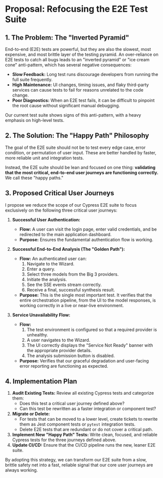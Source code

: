 # Proposal: Refocusing the E2E Test Suite

## 1. The Problem: The "Inverted Pyramid"

End-to-end (E2E) tests are powerful, but they are also the slowest, most expensive, and most brittle layer of the testing pyramid. An over-reliance on E2E tests to catch all bugs leads to an "inverted pyramid" or "ice cream cone" anti-pattern, which has several negative consequences:

*   **Slow Feedback:** Long test runs discourage developers from running the full suite frequently.
*   **High Maintenance:** UI changes, timing issues, and flaky third-party services can cause tests to fail for reasons unrelated to the code change.
*   **Poor Diagnostics:** When an E2E test fails, it can be difficult to pinpoint the root cause without significant manual debugging.

Our current test suite shows signs of this anti-pattern, with a heavy emphasis on high-level tests.

## 2. The Solution: The "Happy Path" Philosophy

The goal of the E2E suite should not be to test every edge case, error condition, or permutation of user input. These are better handled by faster, more reliable unit and integration tests.

Instead, the E2E suite should be lean and focused on one thing: **validating that the most critical, end-to-end user journeys are functioning correctly.** We call these "happy paths."

## 3. Proposed Critical User Journeys

I propose we reduce the scope of our Cypress E2E suite to focus exclusively on the following three critical user journeys:

1.  **Successful User Authentication:**
    *   **Flow:** A user can visit the login page, enter valid credentials, and be redirected to the main application dashboard.
    *   **Purpose:** Ensures the fundamental authentication flow is working.

2.  **Successful End-to-End Analysis (The "Golden Path"):**
    *   **Flow:** An authenticated user can:
        1.  Navigate to the Wizard.
        2.  Enter a query.
        3.  Select three models from the Big 3 providers.
        4.  Initiate the analysis.
        5.  See the SSE events stream correctly.
        6.  Receive a final, successful synthesis result.
    *   **Purpose:** This is the single most important test. It verifies that the entire orchestration pipeline, from the UI to the model responses, is working correctly in a live or near-live environment.

3.  **Service Unavailability Flow:**
    *   **Flow:**
        1.  The test environment is configured so that a required provider is unhealthy.
        2.  A user navigates to the Wizard.
        3.  The UI correctly displays the "Service Not Ready" banner with the appropriate provider details.
        4.  The analysis submission button is disabled.
    *   **Purpose:** Verifies that our graceful degradation and user-facing error reporting are functioning as expected.

## 4. Implementation Plan

1.  **Audit Existing Tests:** Review all existing Cypress tests and categorize them:
    *   Does this test a critical user journey defined above?
    *   Can this test be rewritten as a faster integration or component test?
2.  **Migrate or Delete:**
    *   For tests that can be moved to a lower level, create tickets to rewrite them as Jest component tests or `pytest` integration tests.
    *   Delete E2E tests that are redundant or do not cover a critical path.
3.  **Implement New "Happy Path" Tests:** Write clean, focused, and reliable Cypress tests for the three journeys defined above.
4.  **Update CI/CD:** Ensure that the CI/CD pipeline runs the new, leaner E2E suite.

By adopting this strategy, we can transform our E2E suite from a slow, brittle safety net into a fast, reliable signal that our core user journeys are always working.